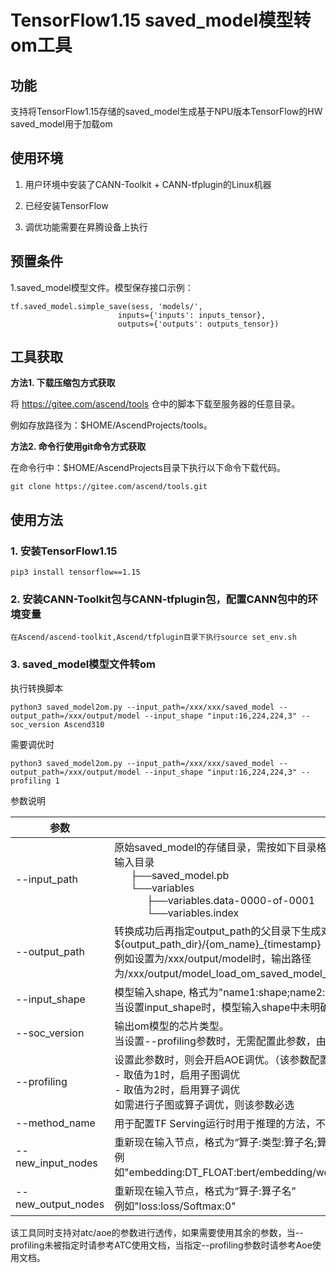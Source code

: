 # TensorFlow1.15 saved_model模型转om工具

## 功能
支持将TensorFlow1.15存储的saved_model生成基于NPU版本TensorFlow的HW saved_model用于加载om

## 使用环境
1. 用户环境中安装了CANN-Toolkit + CANN-tfplugin的Linux机器

2. 已经安装TensorFlow

3. 调优功能需要在昇腾设备上执行

## 预置条件

1.saved_model模型文件。模型保存接口示例：

   ```
tf.saved_model.simple_save(sess, 'models/', 
                           inputs={'inputs': inputs_tensor},
                           outputs={'outputs': outputs_tensor})
   ```


## 工具获取

**方法1. 下载压缩包方式获取**

将 https://gitee.com/ascend/tools 仓中的脚本下载至服务器的任意目录。

例如存放路径为：$HOME/AscendProjects/tools。

**方法2. 命令行使用git命令方式获取**

在命令行中：$HOME/AscendProjects目录下执行以下命令下载代码。

    git clone https://gitee.com/ascend/tools.git



## 使用方法

### 1. 安装TensorFlow1.15   

    pip3 install tensorflow==1.15

### 2. 安装CANN-Toolkit包与CANN-tfplugin包，配置CANN包中的环境变量  

    在Ascend/ascend-toolkit,Ascend/tfplugin目录下执行source set_env.sh

### 3. saved_model模型文件转om
执行转换脚本

   ```shell
python3 saved_model2om.py --input_path=/xxx/xxx/saved_model --output_path=/xxx/output/model --input_shape "input:16,224,224,3" --soc_version Ascend310
   ```

需要调优时

   ```shell
python3 saved_model2om.py --input_path=/xxx/xxx/saved_model --output_path=/xxx/output/model --input_shape "input:16,224,224,3" --profiling 1
   ```
参数说明

| 参数 | 参数说明 |
| - | - |
| --input_path | 原始saved_model的存储目录，需按如下目录格式存储<br />输入目录<br />&nbsp;&nbsp;&nbsp;&nbsp;&nbsp;&nbsp;├──saved_model.pb<br />&nbsp;&nbsp;&nbsp;&nbsp;&nbsp;&nbsp;└──variables<br />&nbsp;&nbsp;&nbsp;&nbsp;&nbsp;&nbsp;&nbsp;&nbsp;&nbsp;&nbsp;&nbsp;&nbsp;├──variables.data-0000-of-0001<br />&nbsp;&nbsp;&nbsp;&nbsp;&nbsp;&nbsp;&nbsp;&nbsp;&nbsp;&nbsp;&nbsp;&nbsp;└──variables.index |
| --output_path | 转换成功后再指定output_path的父目录下生成对应的HW saved_model，路径为${output_path_dir}/{om_name}_{timestamp}<br />例如设置为/xxx/output/model时，输出路径为/xxx/output/model_load_om_saved_model_20230101_01_00_00 |
| --input_shape | 模型输入shape, 格式为"name1:shape;name2:shape;name3:shape"<br />当设置input_shape时，模型输入shape中未明确定义的维度会被自动设置为1 |
| --soc_version | 输出om模型的芯片类型。<br />当设置--profiling参数时，无需配置此参数，由当前执行转换的设备决定 |
| --profiling | 设置此参数时，则会开启AOE调优。（该参数配置后无需再指定job_type）<br />- 取值为1时，启用子图调优<br />- 取值为2时，启用算子调优<br />如需进行子图或算子调优，则该参数必选 |
| --method_name | 用于配置TF Serving运行时用于推理的方法，不配置则会从原始saved_model中获取 |
| --new_input_nodes | 重新现在输入节点，格式为“算子:类型:算子名;算子:类型:算子名”<br />例如"embedding:DT_FLOAT:bert/embedding/word_embeddings:0;add:DT_INT:bert/embedding/add:0" |
| --new_output_nodes | 重新现在输入节点，格式为“算子:算子名”<br />例如"loss:loss/Softmax:0" |


该工具同时支持对atc/aoe的参数进行透传，如果需要使用其余的参数，当--profiling未被指定时请参考ATC使用文档，当指定--profiling参数时请参考Aoe使用文档。


